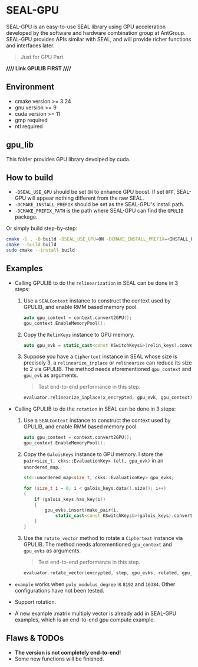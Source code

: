 # SEAL-GPU

SEAL-GPU is an easy-to-use SEAL library using GPU acceleration developed by the software and hardware combination group at AntGroup. SEAL-GPU provides APIs similar with SEAL, and will provide richer functions and interfaces later.

> Just for GPU Part

**//// Link GPULIB FIRST ////**

## Environment

* cmake version >= 3.24
* gnu version >= 9
* cuda version >= 11
* gmp required
* ntl required

## gpu_lib

This folder provides GPU library devolped by cuda.

## How to build

* `-DSEAL_USE_GPU` should be set `ON` to enhance GPU boost. If set `OFF`, SEAL-GPU will appear nothing different from the raw SEAL.
* `-DCMAKE_INSTALL_PREFIX` should be set as the SEAL-GPU's install path.
* `-DCMAKE_PREFIX_PATH` is the path where SEAL-GPU can find the `GPULIB` package.

Or simply build step-by-step:
```sh
cmake -S . -B build -DSEAL_USE_GPU=ON -DCMAKE_INSTALL_PREFIX=<INSTALL_PATH> -DCMAKE_PREFIX_PATH=<GPULIB_PATH>
cmake --build build
sudo cmake --install build
```

## Examples

* Calling GPULIB to do the `relinearization` in SEAL can be done in 3 steps:

  1. Use a `SEALContext` instance to construct the context used by GPULIB, and enable RMM based memory pool.

     ```c++
     auto gpu_context = context.convert2GPU();
     gpu_context.EnableMemoryPool();
     ```

  2. Copy the `RelinKeys` instance to GPU memory.

     ```c++
     auto gpu_evk = static_cast<const KSwitchKeys&>(relin_keys).convert2GPU(context);
     ```

  3. Suppose you have a `Ciphertext` instance in SEAL whose size is precisely 3, a `relinearize_inplace` or `relinearize` can reduce its size to 2 via GPULIB. The method needs aforementioned `gpu_context` and `gpu_evk` as arguments.

     > Test end-to-end performance in this step.

     ```C++
     evaluator.relinearize_inplace(x_encrypted, gpu_evk, gpu_context);
     ```

* Calling GPULIB to do the `rotation` in SEAL can be done in 3 steps:

  1. Use a `SEALContext` instance to construct the context used by GPULIB, and enable RMM based memory pool.

     ```c++
     auto gpu_context = context.convert2GPU();
     gpu_context.EnableMemoryPool();
     ```

  2. Copy the `GaloisKeys` instance to GPU memory. I store the `pair<size_t, ckks::EvaluationKey> (elt, gpu_evk)` in an `unordered_map`.

     ```C++
     std::unordered_map<size_t, ckks::EvaluationKey> gpu_evks;

     for (size_t i = 0; i < galois_keys.data().size(); i++)
     {
         if (galois_keys.has_key(i))
         {
             gpu_evks.insert(make_pair(i,
                 static_cast<const KSwitchKeys&>(galois_keys).convert2GPU(context, GaloisKeys::get_index(i))));
         }
     }
     ```

  3. Use the `rotate_vector` method to rotate a `Ciphertext` instance via GPULIB. The method needs aforementioned `gpu_context` and `gpu_evks` as arguments.

     > Test end-to-end performance in this step.

     ```c++
     evaluator.rotate_vector(encrypted, step, gpu_evks, rotated, gpu_context);
     ```

* `example` works when `poly_modulus_degree` is `8192` and `16384`. Other configurations have not been tested.
* Support rotation.
* A new example :matrix multiply vector is already add in SEAL-GPU examples, which is an end-to-end gpu compute example.

## Flaws & TODOs

* **The version is not completely end-to-end!**
* Some new functions will be finished.